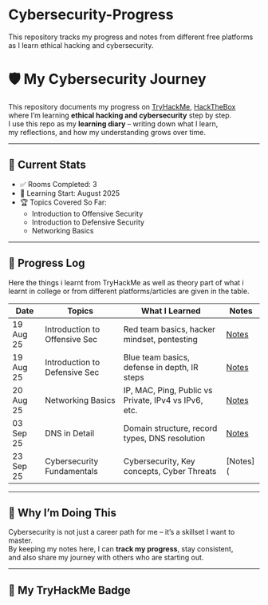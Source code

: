 # Cybersecurity-Progress
This repository tracks my progress and notes from different free platforms as I learn ethical hacking and cybersecurity.
# 🛡️ My Cybersecurity Journey

This repository documents my progress on [TryHackMe](https://tryhackme.com/), [HackTheBox](https://academy.hackthebox.com/)   
where I’m learning **ethical hacking and cybersecurity** step by step.  
I use this repo as my **learning diary** – writing down what I learn,  
my reflections, and how my understanding grows over time.  

---

## 📌 Current Stats
- ✅ Rooms Completed: 3
- 📅 Learning Start: August 2025
- 🏆 Topics Covered So Far:
  - Introduction to Offensive Security
  - Introduction to Defensive Security
  - Networking Basics 

---

## 🚀 Progress Log  
Here the things i learnt from TryHackMe as well as theory part of what i learnt in college or from different platforms/articles are given in the table.

| Date       |  Topics                        | What I Learned                                | Notes |
|------------|----------------------------------|-----------------------------------------------|-------|
| 19 Aug 25  | Introduction to Offensive Sec    | Red team basics, hacker mindset, pentesting   | [Notes](notes/Intro_Offensive_Security.md) |
| 19 Aug 25  | Introduction to Defensive Sec    | Blue team basics, defense in depth, IR steps  | [Notes](notes/Intro_Defensive_Security.md) |
| 20 Aug 25  | Networking Basics                | IP, MAC, Ping, Public vs Private, IPv4 vs IPv6, etc. | [Notes](Pre-Security/Networking%20Basics.md) |
| 03 Sep 25  | DNS in Detail                 | Domain structure, record types, DNS resolution | [Notes](Pre-Security/DNS_IN_DETAIL.md) |
| 23 Sep 25  | Cybersecurity Fundamentals    | Cybersecurity, Key concepts, Cyber Threats     | [Notes](

---

## 🎯 Why I’m Doing This
Cybersecurity is not just a career path for me – it’s a skillset I want to master.  
By keeping my notes here, I can **track my progress**, stay consistent,  
and also share my journey with others who are starting out.  

---

## 🏅 My TryHackMe Badge


